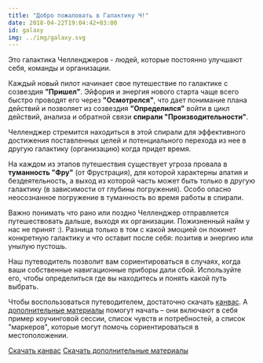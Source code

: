 ```yaml
---
title: "Добро пожаловать в Галактику Ч!"
date: 2018-04-22T19:04:42+03:00
id: galaxy
img: ../img/galaxy.svg
---
```


Это галактика Челленджеров - людей, которые постоянно улучшают себя, команды и организации.

Каждый новый пилот начинает свое путешествие по галактике с созвездия **"Пришел"**. Эйфория и энергия нового старта чаще всего быстро проводят его через **"Осмотрелся"**, что дает понимание плана действий и позволяет из созвездия **"Определился"** войти в цикл действий, анализа и обратной связи **спирали "Производительности"**.

Челленджер стремится находиться в этой спирали для эффективного достижения поставленных целей и потенциального перехода из нее в другую галактику (организацию) когда придет время.

На каждом из этапов путешествия существует угроза провала в **туманность "Фру"** (от Фрустрация), для которой характерны апатия и бездеятельность, а выход из которой часть может быть только в другую галактику (в зависимости от глубины погружения). Особо опасно неосознанное погружение в туманность во время работы в спирали.

Важно понимать что рано или поздно Челленджер отправляется путешествовать дальше, выходя их организации. Пожизненный найм у нас не принят :). Разница только в том с какой эмоцией он покинет конкретную галактику и что оставит после себя: позитив и энергию или унылую пустошь.

Наш путеводитель позволит вам сориентироваться в случаях, когда ваши собственные навигационные приборы дали сбой. Используйте его, чтобы определиться где вы находитесь и понять какой путь выбрать.

Чтобы воспользоваться путеводителем, достаточно скачать [канвас](../challenger-coaching-canvas.pdf). А [дополнительные материалы](https://docs.google.com/document/d/1Ex8fconEKMX_H2ZMET6SXDu1ij-1n7uvRUYoYFWZd4k) помогут начать – они включают в себя пример коучинговой сессии, список чувств и потребностей, а список "маркеров", которые могут помочь сориентироваться в местоположении.     

<a href="../challenger-coaching-canvas.pdf" class="btn btn-small btn-template-main" target="_blank">Скачать канвас</a>
<a href="https://docs.google.com/document/d/1Ex8fconEKMX_H2ZMET6SXDu1ij-1n7uvRUYoYFWZd4k" class="btn btn-small btn-template-main" target="_blank">Скачать дополнительные материалы</a>
